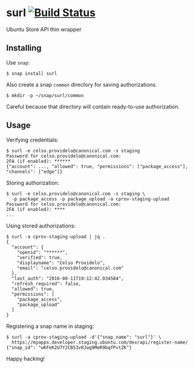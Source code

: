 # surl [![Build Status](https://travis-ci.org/cprov/surl.svg?branch=master)](https://travis-ci.org/cprov/surl)
Ubuntu Store API thin wrapper


## Installing

Use `snap`:

    $ snap install surl

Also create a snap `common` directory for saving authorizations.

    $ mkdir -p ~/snap/surl/common

Careful because that directory will contain ready-to-use authorization.

## Usage

Verifying credentials:

    $ surl -e celso.providelo@canonical.com -s staging
    Password for celso.providelo@canonical.com:
    2FA (if enabled): ******
    {"account": ..., "allowed": true, "permissions": ["package_access"], "channels": ["edge"]}

Storing authorization:

    $ surl -e celso.providelo@canonical.com -s staging \
      -p package_access -p package_upload -a cprov-staging-upload
    Password for celso.providelo@canonical.com:
    2FA (if enabled): ****
    ...

Using stored authorizations:

    $ surl -a cprov-staging-upload | jq .
    {
      "account": {
        "openid": "******",
        "verified": true,
        "displayname": "Celso Providelo",
        "email": "celso.providelo@canonical.com"
      },
      "last_auth": "2016-08-11T19:12:42.034584",
      "refresh_required": false,
      "allowed": true,
      "permissions": [
        "package_access",
        "package_upload"
      ]
    }

Registering a snap name in staging:

    $ surl -a cprov-staging-upload -d'{"snap_name": "surl"}' \
      https://myapps.developer.staging.ubuntu.com/dev/api/register-name/
    {"snap_id": "wKFeK2U7Y2CB53vRJwg9MeR9bqfPvtZK"}

Happy hacking!

